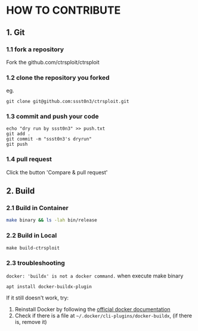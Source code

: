 # HOW TO CONTRIBUTE

## 1. Git
### 1.1 fork a repository
Fork the github.com/ctrsploit/ctrsploit

### 1.2 clone the repository you forked
eg.
```
git clone git@github.com:ssst0n3/ctrsploit.git
```

### 1.3 commit and push your code
```
echo "dry run by ssst0n3" >> push.txt
git add .
git commit -m "ssst0n3's dryrun"
git push
```

### 1.4 pull request
Click the button 'Compare & pull request'

## 2. Build

### 2.1 Build in Container
```bash
make binary && ls -lah bin/release
```

### 2.2 Build in Local

```
make build-ctrsploit
```

### 2.3 troubleshooting

`docker: 'buildx' is not a docker command.` when execute make binary

```
apt install docker-buildx-plugin
```

If it still doesn't work, try:
1. Reinstall Docker by following the [official docker documentation](https://docs.docker.com/engine/install/)
2. Check if there is a file at `~/.docker/cli-plugins/docker-buildx`, (if there is, remove it)
